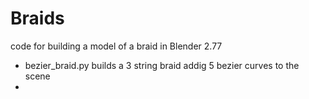 # Braids

code for building a model of a braid in Blender 2.77

-  bezier_braid.py builds a 3 string braid addig 5 bezier curves to the scene
- 

